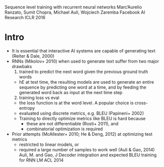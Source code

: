 Sequence level training with recurrent neural networks
Marc’Aurelio Ranzato, Sumit Chopra, Michael Auli, Wojciech Zaremba
  Facebook AI Research
ICLR 2016

# Intro

* It is essential that interactive AI systems are capable of generating text
  (Reiter & Dale, 2000)
* RNNs (Mikolov+ 2010) when used to generate text suffer from two major drawbaks
  1. trained to predict the next word given the previous ground truth words
    * hE at test time, the resulting models are used to generate an entire
      sequence by predicting one word at a time, and by feeding the generated
      word back as input at the next time step
  2. training loss vs eval
    * the loss function is at the word level. A popular choice is cross-entropy
    * evaluated using discrete metrics, e.g. BLEU (Papineni+ 2002)
    * Training to directly optimize metrics like BLEU is hard because
      * these are not differentiable (Rosti+ 2011), and
      * combinatorial optimization is required
* Prior attempts (McAllester+ 2010; He & Deng, 2012) at optimizing test metrics
  * restricted to linear models, or
  * required a large number of samples to work well (Auli & Gao, 2014)
    Auli, M. and Gao, J
    Decoder integration and expected BLEU training for RNN LM
    ACL 2014
